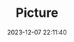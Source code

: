 ---
weight: 1
images:
- /images/edited/72.jpeg
title: Picture
date: 2023-12-07 22:11:40
tags: [luminarneo,work,ILCE7M3,25.1,person]
---
